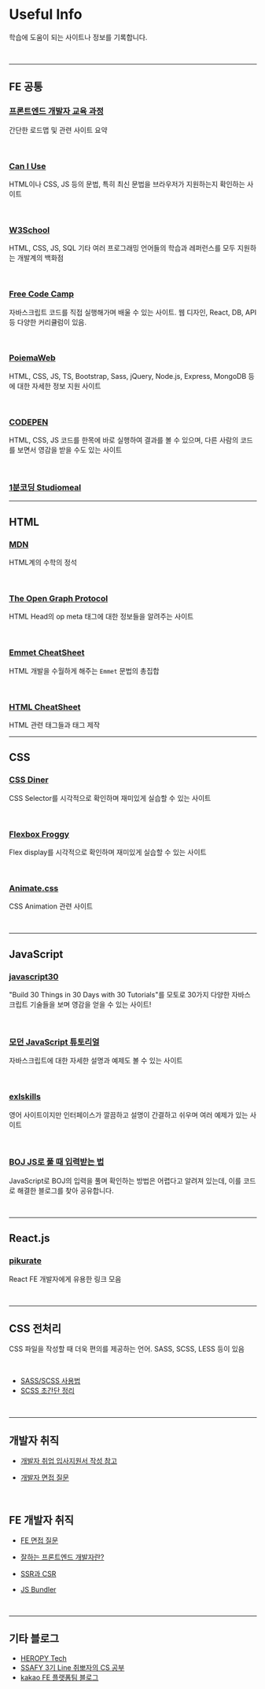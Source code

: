 # Useful Info

학습에 도움이 되는 사이트나 정보를 기록합니다.

<br>

---

## FE 공통

### [프론트엔드 개발자 교육 과정](https://velog.io/@gwak2837/%ED%94%84%EB%A1%A0%ED%8A%B8%EC%97%94%EB%93%9C-%EA%B0%9C%EB%B0%9C%EC%9E%90-%EA%B5%90%EC%9C%A1%EA%B3%BC%EC%A0%95)

간단한 로드맵 및 관련 사이트 요약

<br>

### [Can I Use](https://caniuse.com/)

HTML이나 CSS, JS 등의 문법, 특히 최신 문법을 브라우저가 지원하는지 확인하는 사이트

<br>

### [W3School](https://www.w3schools.com/)

HTML, CSS, JS, SQL 기타 여러 프로그래밍 언어들의 학습과 레퍼런스를 모두 지원하는 개발계의 백화점

<br>

### [Free Code Camp](https://www.freecodecamp.org/learn/)

자바스크립트 코드를 직접 실행해가며 배울 수 있는 사이트. 웹 디자인, React, DB, API 등 다양한 커리큘럼이 있음.

<br>

### [PoiemaWeb](https://poiemaweb.com/)

HTML, CSS, JS, TS, Bootstrap, Sass, jQuery, Node.js, Express, MongoDB 등에 대한 자세한 정보 지원 사이트

<br>

### [CODEPEN](https://codepen.io/?cursor=ZD0xJm89MCZwPTEmdj02NzI1Nw==)

HTML, CSS, JS 코드를 한목에 바로 실행하여 결과를 볼 수 있으며, 다른 사람의 코드를 보면서 영감을 받을 수도 있는 사이트

<br>

### [1분코딩 Studiomeal](https://studiomeal.com/archives/category/tutorial)

---

## HTML

### [MDN](https://developer.mozilla.org/ko/docs/Web/HTML)

HTML계의 수학의 정석

<br>

### [The Open Graph Protocol](https://ogp.me/)

HTML Head의 op meta 태그에 대한 정보들을 알려주는 사이트

<br>

### [Emmet CheatSheet](https://docs.emmet.io/cheat-sheet/)

HTML 개발을 수월하게 해주는 `Emmet` 문법의 총집합

<br>

### [HTML CheatSheet](https://htmlcheatsheet.com/)

HTML 관련 태그들과 태그 제작

---

## CSS

### [CSS Diner](https://flukeout.github.io/)

CSS Selector를 시각적으로 확인하며 재미있게 실습할 수 있는 사이트

<br>

### [Flexbox Froggy](https://flexboxfroggy.com/#ko)

Flex display를 시각적으로 확인하며 재미있게 실습할 수 있는 사이트

<br>

### [Animate.css](https://animate.style/)

CSS Animation 관련 사이트

<br>

---

## JavaScript

### [javascript30](https://javascript30.com/)

"Build 30 Things in 30 Days with 30 Tutorials"를 모토로 30가지 다양한 자바스크립트 기술들을 보며 영감을 얻을 수 있는 사이트!

<br>

### [모던 JavaScript 튜토리얼](https://ko.javascript.info/)

자바스크립트에 대한 자세한 설명과 예제도 볼 수 있는 사이트

<br>

### [exlskills](https://exlskills.com/learn-en/courses/javascript-fundamentals-basics_javascript/conditional-statements-zgrXFcSqdfIF/the-if-statements-YcHrGQKxvTOI/if-else-statement-LdCCphLKupcQ)

영어 사이트이지만 인터페이스가 깔끔하고 설명이 간결하고 쉬우며 여러 예제가 있는 사이트

<br>

### [BOJ JS로 풀 때 입력받는 법](https://degurii.tistory.com/108)

JavaScript로 BOJ의 입력을 풀며 확인하는 방법은 어렵다고 알려져 있는데, 이를 코드로 해결한 블로그를 찾아 공유합니다.

<br>

---

## React.js

### [pikurate](https://www.pikurate.com/pik/react-%ED%94%84%EB%A1%A0%ED%8A%B8-%EA%B0%9C%EB%B0%9C%EC%9E%90-%EC%9C%A0%EC%9A%A9%ED%95%9C-%EB%A7%81%ED%81%AC%EB%93%A4?category=%ED%85%8C%EC%8A%A4%ED%8A%B8)

React FE 개발자에게 유용한 링크 모음

<br>

---

## CSS 전처리

CSS 파일을 작성할 때 더욱 편의를 제공하는 언어. SASS, SCSS, LESS 등이 있음

<br>

- [SASS/SCSS 사용법](https://pinokio0702.tistory.com/311?category=471985)
- [SCSS 초간단 정리](https://pinokio0702.tistory.com/312?category=471985)

<br>

---

## 개발자 취직

- [개발자 취업 입사지원서 작성 참고](https://post.sayunbooks.com/entry/%EA%B0%9C%EB%B0%9C%EC%9E%90-%EC%B7%A8%EC%97%85-%EC%9E%85%EC%82%AC%EC%A7%80%EC%9B%90%EC%84%9C%EC%9E%90%EC%86%8C%EC%84%9C-%EC%9E%91%EC%84%B1%EC%8B%9C-%EC%B0%B8%EA%B3%A0%ED%95%98%EB%A9%B4-%EC%A2%8B%EC%9D%80-%EA%B8%B0%EC%88%A0%EB%B8%94%EB%A1%9C%EA%B7%B8-%EB%AA%A8%EC%9D%8C)

- [개발자 면접 질문](https://m.blog.naver.com/jhc9639/220967034588)

<br>

## FE 개발자 취직

- [FE 면접 질문](https://velog.io/@dlrbwls0302/%EC%BD%94%EB%94%A9-%ED%85%8C%EC%8A%A4%ED%8A%B8%EA%B8%B0%EC%88%A0-%EB%A9%B4%EC%A0%91-%EC%A4%80%EB%B9%84%ED%94%84%EB%A1%A0%ED%8A%B8%EC%97%94%EB%93%9C-%EB%A9%B4%EC%A0%91-%EC%A7%88%EB%AC%B8-%EB%AA%A8%EC%9D%8C%EA%B3%BC-%EB%8B%B5%EC%95%88)

- [잘하는 프론트엔드 개발자란?](https://velog.io/@teo/frontend)

- [SSR과 CSR](https://ivorycode.tistory.com/entry/SSRSever-Side-Rendering%EA%B3%BC-CSRClient-Side-Rendering)

- [JS Bundler](https://blog.leehov.in/24)

<br>

---

## 기타 블로그

- [HEROPY Tech](https://heropy.blog/)
- [SSAFY 3기 Line 취뽀자의 CS 공부](https://yongjoonseo.dev/thoughts/retrospection/Retro0001/)
- [kakao FE 플랫폼팀 블로그](https://tech.kakao.com/2020/05/26/recruit-frontend-engineer/)
